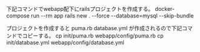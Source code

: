 下記コマンドでwebapp配下にrailsプロジェクトを作成する。
docker-compose run --rm app rails new . --force --database=mysql --skip-bundle

プロジェクトを作成すると
puma.rb
database.yml
が作成されるので下記コマンドでコピーする。
cp init/puma.rb webapp/config/puma.rb
cp init/database.yml webapp/config/database.yml
